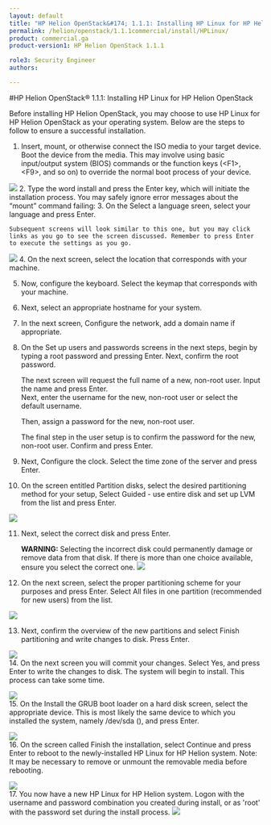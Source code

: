 ```yaml
---
layout: default
title: "HP Helion OpenStack&#174; 1.1.1: Installing HP Linux for HP Helion OpenStack"
permalink: /helion/openstack/1.1.1commercial/install/HPLinux/
product: commercial.ga
product-version1: HP Helion OpenStack 1.1.1

role3: Security Engineer
authors: 

---
```

<!--UNDER REVISION--> 


<script>

function PageRefresh {
onLoad="window.refresh"
}

PageRefresh();

</script>



#HP Helion OpenStack&#174; 1.1.1: Installing HP Linux for HP Helion OpenStack

Before installing HP Helion OpenStack, you may choose to use HP Linux for HP Helion OpenStack as your operating system. Below are the steps to follow to ensure a successful installation.

1.	Insert, mount, or otherwise connect the  ISO media to your target device. Boot the device from the media. This may involve using basic input/output system (BIOS) commands or the function keys (&#60;F1&#62;, &#60;F9&#62;, and so on) to override the normal boot process of your device.

<img src="http://docs.hpcloud.com/content/documentation/media/hplinux/start.png">
2.	Type the word install and press the Enter key, which will initiate the installation process. You may safely ignore error messages about the “mount” command failing:
3.	On the Select a language sreen, select your language and press Enter.  

	Subsequent screens will look similar to this one, but you may click links as you go to see the screen discussed. Remember to press Enter to execute the settings as you go.

<img src="http://docs.hpcloud.com/content/documentation/media/hplinux/language.png">
4.	On the next screen, select the location that corresponds with your machine.
 
5.	Now,  configure the keyboard. Select the keymap that corresponds with your machine.

6.	Next, select an appropriate hostname for your system. 

7.	In the next screen, Configure the network, add a domain name if appropriate.

8.	On the Set up users and passwords screens in the next steps, begin by typing a root password and pressing Enter.  Next, confirm the root password. 

	The next screen will request the full name of a new, non-root user. Input the name and press Enter.  
	Next, enter the username for the new, non-root user or select the default username.
	  
	Then, assign a password for the new, non-root user.
	  
	The final step in the user setup is to confirm the password for the new, non-root user. Confirm and press Enter. 

9.	Next, Configure the clock. Select the time zone of the server and press Enter. 

10.	On the screen entitled Partition disks, select the desired partitioning method for your setup, Select Guided - use entire disk and set up LVM from the list and press Enter.

<img src="http://docs.hpcloud.com/content/documentation/media/hplinux/partition1.png"> <br>

11.	Next, select the correct disk and press Enter.

	**WARNING:** Selecting the incorrect disk could permanently damage or remove data from that disk. If there is more than one choice available, ensure you select the correct one.
<img src="http://docs.hpcloud.com/content/documentation/media/hplinux/partition2.png"><br>

12.	On the next screen, select the proper partitioning scheme for your purposes and press Enter. Select All files in one partition (recommended for new users) from the list.

<img src="http://docs.hpcloud.com/content/documentation/media/hplinux/partition3.png"><br>

13.	Next, confirm the overview of the new partitions and select Finish partitioning and write changes to disk. Press Enter.

<img src="http://docs.hpcloud.com/content/documentation/media/hplinux/partition4.png"><br>
14.	On the next screen you will commit your changes. Select Yes, and press Enter to write the changes to disk. The system will begin to install. This process can take some time. 

<img src="http://docs.hpcloud.com/content/documentation/media/hplinux/partition5.png"><br>
15.	On the Install the GRUB boot loader on a hard disk screen, select the appropriate device. This is most likely the same device to which you installed the system, namely /dev/sda (<identifier>), and press Enter.

<img src="http://docs.hpcloud.com/content/documentation/media/hplinux/partition6.png"><br>
16.	On the screen called Finish the installation, select Continue and press Enter to reboot to the newly-installed HP Linux for HP Helion system. 
Note: It may be necessary to remove or unmount the removable media before rebooting.

<img src="http://docs.hpcloud.com/content/documentation/media/hplinux/partition7.png"><br>
17.	You now have a new HP Linux for HP Helion system. Logon with the username and password combination you created during install, or as 'root' with the password set during the install process. 
<img src="http://docs.hpcloud.com/content/documentation/media/hplinux/done.png"><br>